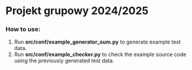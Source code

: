 # Projekt grupowy 2024/2025


### How to use:

1. Run **src/conf/example_generator_sum.py** to generate example test data.
2. Run **src/conf/example_checker.py** to check the example source code using the previously generated test data.